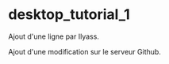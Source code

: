 # desktop_tutorial_1

Ajout d'une ligne par Ilyass.
 
Ajout d'une modification sur le serveur Github.

